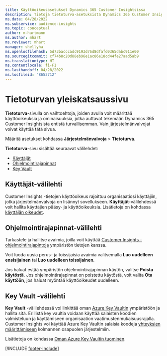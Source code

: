 ```yaml
---
title: Käyttöoikeusasetukset Dynamics 365 Customer Insightsissa
description: Tietoja tietoturva-asetuksista Dynamics 365 Customer Insightsissa.
ms.date: 04/28/2022
ms.subservice: audience-insights
ms.topic: conceptual
author: m-hartmann
ms.author: mhart
ms.reviewer: mhart
manager: shellyha
ms.openlocfilehash: 5d73bacccadc9193d76d8dfafd0365dabc911e00
ms.sourcegitcommit: cf74b8c20d88eb96e1ac86e18cd44fe27aad5ab9
ms.translationtype: HT
ms.contentlocale: fi-FI
ms.lasthandoff: 04/28/2022
ms.locfileid: "8653712"
---
```

# <a name="security-overview-page"></a>Tietoturvan yleiskatsaussivu

**Tietoturva**-sivulla on vaihtoehtoja, joiden avulla voit määrittää käyttöoikeuksia ja ominaisuuksia, jotka auttavat tekemään Dynamics 365 Customer Insightsista entistä turvallisemman. Vain järjestelmänvalvojat voivat käyttää tätä sivua. 

Määritä asetukset kohdassa **Järjestelmänvalvoja** > **Tietoturva**.

**Tietoturva**-sivu sisältää seuraavat välilehdet:
- [Käyttäjät](#users-tab)
- [Ohjelmointirajapinnat](#apis-tab)
- [Key Vault](#key-vault-tab)

## <a name="users-tab"></a>Käyttäjät-välilehti

Customer Insights -tietojen käyttöoikeus rajoittuu organisaatiosi käyttäjiin, jotka järjestelmänvalvoja on lisännyt sovellukseen. **Käyttäjät**-välilehdessä voit hallita käyttäjien pääsy- ja käyttöoikeuksia. Lisätietoja on kohdassa [käyttäjän oikeudet](permissions.md).

## <a name="apis-tab"></a>Ohjelmointirajapinnat-välilehti

Tarkastele ja hallitse avaimia, joilla voit käyttää [Customer Insights -ohjelmointirajapintoja](apis.md) ympäristön tietojen kanssa.

Voit luoda uusia perus- ja toissijaisia avaimia valitsemalla **Luo uudelleen ensisijainen** tai **Luo uudelleen toissijainen**. 

Jos haluat estää ympäristön ohjelmointirajapinnan käytön, valitse **Poista käytöstä**. Jos ohjelmointirajapinnat on poistettu käytöstä, voit valita **Ota käyttöön**, jos haluat myöntää käyttöoikeudet uudelleen.

## <a name="key-vault-tab"></a>Key Vault -välilehti

**Key Vault** -välilehdessä voi linkittää oman [Azure Key Vaultin](/azure/key-vault/general/basic-concepts) ympäristöön ja hallita sitä.
Erillistä key vaultia voidaan käyttää salaisten koodien valmisteluun ja käyttämiseen organisaation vaatimustenmukaisuusrajalla. Customer Insights voi käyttää Azure Key Vaultin salaisia koodeja [yhteyksien määrittämiseen](connections.md) kolmannen osapuolen järjestelmiin.

Lisätietoja on kohdassa [Oman Azure Key Vaultin tuominen](use-azure-key-vault.md).


[!INCLUDE [footer-include](includes/footer-banner.md)]
